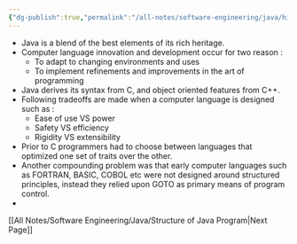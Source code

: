 ```yaml
---
{"dg-publish":true,"permalink":"/all-notes/software-engineering/java/history-and-evolution/"}
---
```


 
- Java is a blend of the best elements of its rich heritage.
- Computer language innovation and development occur for two reason :
	- To adapt to changing environments and uses
	- To implement refinements and improvements in the art of programming
- Java derives its syntax from C, and object oriented features from C++.
- Following tradeoffs are made when a computer language is designed such as :
	- Ease of use VS power
	- Safety VS efficiency
	- Rigidity VS extensibility
- Prior to C programmers had to choose between languages that optimized one set of traits over the other.
- Another compounding problem was that early computer languages such as FORTRAN, BASIC, COBOL etc were not designed around structured principles, instead they relied upon GOTO as primary means of program control.
- 


[[All Notes/Software Engineering/Java/Structure of Java Program\|Next Page]]

